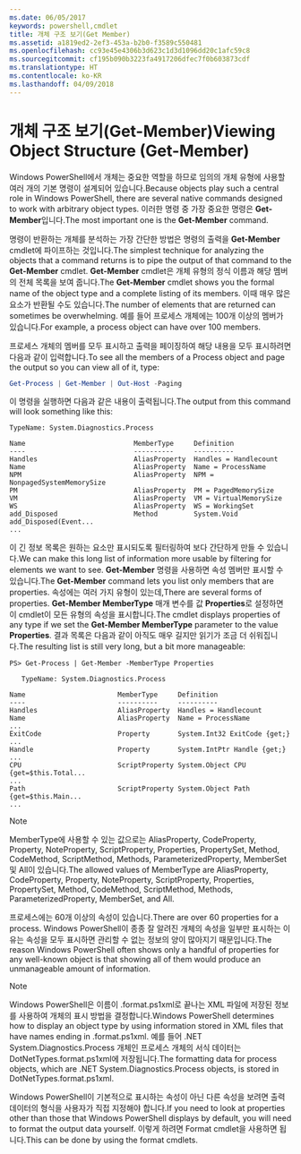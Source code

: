 ```yaml
---
ms.date: 06/05/2017
keywords: powershell,cmdlet
title: 개체 구조 보기(Get Member)
ms.assetid: a1819ed2-2ef3-453a-b2b0-f3589c550481
ms.openlocfilehash: cc93e45e4306b3d623c1d3d1096dd20c1afc59c8
ms.sourcegitcommit: cf195b090b3223fa4917206dfec7f0b603873cdf
ms.translationtype: HT
ms.contentlocale: ko-KR
ms.lasthandoff: 04/09/2018
---
```

# <a name="viewing-object-structure-get-member"></a><span data-ttu-id="258f8-103">개체 구조 보기(Get-Member)</span><span class="sxs-lookup"><span data-stu-id="258f8-103">Viewing Object Structure (Get-Member)</span></span>

<span data-ttu-id="258f8-104">Windows PowerShell에서 개체는 중요한 역할을 하므로 임의의 개체 유형에 사용할 여러 개의 기본 명령이 설계되어 있습니다.</span><span class="sxs-lookup"><span data-stu-id="258f8-104">Because objects play such a central role in Windows PowerShell, there are several native commands designed to work with arbitrary object types.</span></span> <span data-ttu-id="258f8-105">이러한 명령 중 가장 중요한 명령은 **Get-Member**입니다.</span><span class="sxs-lookup"><span data-stu-id="258f8-105">The most important one is the **Get-Member** command.</span></span>

<span data-ttu-id="258f8-106">명령이 반환하는 개체를 분석하는 가장 간단한 방법은 명령의 출력을 **Get-Member** cmdlet에 파이프하는 것입니다.</span><span class="sxs-lookup"><span data-stu-id="258f8-106">The simplest technique for analyzing the objects that a command returns is to pipe the output of that command to the **Get-Member** cmdlet.</span></span> <span data-ttu-id="258f8-107">**Get-Member** cmdlet은 개체 유형의 정식 이름과 해당 멤버의 전체 목록을 보여 줍니다.</span><span class="sxs-lookup"><span data-stu-id="258f8-107">The **Get-Member** cmdlet shows you the formal name of the object type and a complete listing of its members.</span></span> <span data-ttu-id="258f8-108">이때 매우 많은 요소가 반환될 수도 있습니다.</span><span class="sxs-lookup"><span data-stu-id="258f8-108">The number of elements that are returned can sometimes be overwhelming.</span></span> <span data-ttu-id="258f8-109">예를 들어 프로세스 개체에는 100개 이상의 멤버가 있습니다.</span><span class="sxs-lookup"><span data-stu-id="258f8-109">For example, a process object can have over 100 members.</span></span>

<span data-ttu-id="258f8-110">프로세스 개체의 멤버를 모두 표시하고 출력을 페이징하여 해당 내용을 모두 표시하려면 다음과 같이 입력합니다.</span><span class="sxs-lookup"><span data-stu-id="258f8-110">To see all the members of a Process object and page the output so you can view all of it, type:</span></span>

```powershell
Get-Process | Get-Member | Out-Host -Paging
```

<span data-ttu-id="258f8-111">이 명령을 실행하면 다음과 같은 내용이 출력됩니다.</span><span class="sxs-lookup"><span data-stu-id="258f8-111">The output from this command will look something like this:</span></span>

```output
TypeName: System.Diagnostics.Process

Name                           MemberType     Definition
----                           ----------     ----------
Handles                        AliasProperty  Handles = Handlecount
Name                           AliasProperty  Name = ProcessName
NPM                            AliasProperty  NPM = NonpagedSystemMemorySize
PM                             AliasProperty  PM = PagedMemorySize
VM                             AliasProperty  VM = VirtualMemorySize
WS                             AliasProperty  WS = WorkingSet
add_Disposed                   Method         System.Void add_Disposed(Event...
...
```

<span data-ttu-id="258f8-112">이 긴 정보 목록은 원하는 요소만 표시되도록 필터링하여 보다 간단하게 만들 수 있습니다.</span><span class="sxs-lookup"><span data-stu-id="258f8-112">We can make this long list of information more usable by filtering for elements we want to see.</span></span> <span data-ttu-id="258f8-113">**Get-Member** 명령을 사용하면 속성 멤버만 표시할 수 있습니다.</span><span class="sxs-lookup"><span data-stu-id="258f8-113">The **Get-Member** command lets you list only members that are properties.</span></span> <span data-ttu-id="258f8-114">속성에는 여러 가지 유형이 있는데,</span><span class="sxs-lookup"><span data-stu-id="258f8-114">There are several forms of properties.</span></span> <span data-ttu-id="258f8-115">**Get-Member MemberType** 매개 변수를 값 **Properties**로 설정하면 이 cmdlet이 모든 유형의 속성을 표시합니다.</span><span class="sxs-lookup"><span data-stu-id="258f8-115">The cmdlet displays properties of any type if we set the **Get-Member MemberType** parameter to the value **Properties**.</span></span> <span data-ttu-id="258f8-116">결과 목록은 다음과 같이 아직도 매우 길지만 읽기가 조금 더 쉬워집니다.</span><span class="sxs-lookup"><span data-stu-id="258f8-116">The resulting list is still very long, but a bit more manageable:</span></span>

```
PS> Get-Process | Get-Member -MemberType Properties

   TypeName: System.Diagnostics.Process

Name                       MemberType     Definition
----                       ----------     ----------
Handles                    AliasProperty  Handles = Handlecount
Name                       AliasProperty  Name = ProcessName
...
ExitCode                   Property       System.Int32 ExitCode {get;}
...
Handle                     Property       System.IntPtr Handle {get;}
...
CPU                        ScriptProperty System.Object CPU {get=$this.Total...
...
Path                       ScriptProperty System.Object Path {get=$this.Main...
...
```

> [!NOTE]
> <span data-ttu-id="258f8-117">MemberType에 사용할 수 있는 값으로는 AliasProperty, CodeProperty, Property, NoteProperty, ScriptProperty, Properties, PropertySet, Method, CodeMethod, ScriptMethod, Methods, ParameterizedProperty, MemberSet 및 All이 있습니다.</span><span class="sxs-lookup"><span data-stu-id="258f8-117">The allowed values of MemberType are AliasProperty, CodeProperty, Property, NoteProperty, ScriptProperty, Properties, PropertySet, Method, CodeMethod, ScriptMethod, Methods, ParameterizedProperty, MemberSet, and All.</span></span>

<span data-ttu-id="258f8-118">프로세스에는 60개 이상의 속성이 있습니다.</span><span class="sxs-lookup"><span data-stu-id="258f8-118">There are over 60 properties for a process.</span></span> <span data-ttu-id="258f8-119">Windows PowerShell이 종종 잘 알려진 개체의 속성을 일부만 표시하는 이유는 속성을 모두 표시하면 관리할 수 없는 정보의 양이 많아지기 때문입니다.</span><span class="sxs-lookup"><span data-stu-id="258f8-119">The reason Windows PowerShell often shows only a handful of properties for any well-known object is that showing all of them would produce an unmanageable amount of information.</span></span>

> [!NOTE]
> <span data-ttu-id="258f8-120">Windows PowerShell은 이름이 .format.ps1xml로 끝나는 XML 파일에 저장된 정보를 사용하여 개체의 표시 방법을 결정합니다.</span><span class="sxs-lookup"><span data-stu-id="258f8-120">Windows PowerShell determines how to display an object type by using information stored in XML files that have names ending in .format.ps1xml.</span></span> <span data-ttu-id="258f8-121">예를 들어 .NET System.Diagnostics.Process 개체인 프로세스 개체의 서식 데이터는 DotNetTypes.format.ps1xml에 저장됩니다.</span><span class="sxs-lookup"><span data-stu-id="258f8-121">The formatting data for process objects, which are .NET System.Diagnostics.Process objects, is stored in DotNetTypes.format.ps1xml.</span></span>

<span data-ttu-id="258f8-122">Windows PowerShell이 기본적으로 표시하는 속성이 아닌 다른 속성을 보려면 출력 데이터의 형식을 사용자가 직접 지정해야 합니다.</span><span class="sxs-lookup"><span data-stu-id="258f8-122">If you need to look at properties other than those that Windows PowerShell displays by default, you will need to format the output data yourself.</span></span> <span data-ttu-id="258f8-123">이렇게 하려면 Format cmdlet을 사용하면 됩니다.</span><span class="sxs-lookup"><span data-stu-id="258f8-123">This can be done by using the format cmdlets.</span></span>